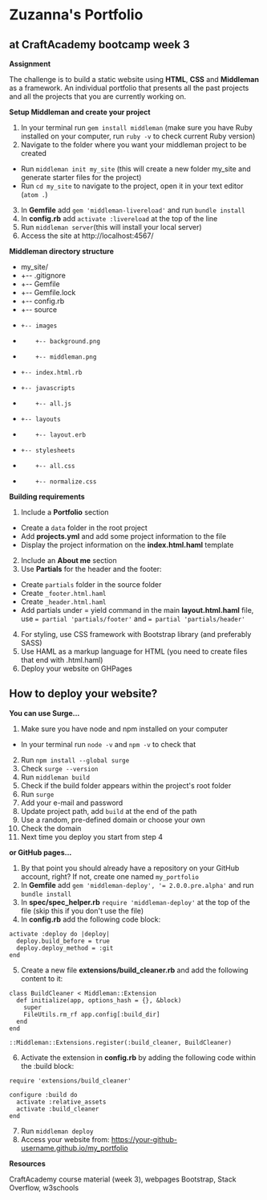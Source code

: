 # Zuzanna's Portfolio
## at CraftAcademy bootcamp week 3

**Assignment**

The challenge is to build a static website using **HTML**, **CSS** and **Middleman** as a framework. An individual portfolio that presents all the past projects and all the projects that you are currently working on.

**Setup Middleman and create your project**

1. In your terminal run `gem install middleman` (make sure you have Ruby installed on your computer, run `ruby -v` to check current Ruby version)
2. Navigate to the folder where you want your middleman project to be created
* Run `middleman init my_site` (this will create a new folder my_site and generate starter files for the project)
* Run `cd my_site` to navigate to the project, open it in your text editor (`atom .`)
3. In **Gemfile** add `gem 'middleman-livereload'` and run `bundle install`
4. In **config.rb** add `activate :livereload` at the top of the line
5. Run `middleman server`(this will install your local server)
6. Access the site at http://localhost:4567/

**Middleman directory structure**

* my_site/
* +-- .gitignore
* +-- Gemfile
* +-- Gemfile.lock
* +-- config.rb
* +-- source
*     +-- images
*         +-- background.png
*         +-- middleman.png
*     +-- index.html.rb
*     +-- javascripts
*         +-- all.js
*     +-- layouts
*         +-- layout.erb
*     +-- stylesheets
*         +-- all.css
*         +-- normalize.css

**Building requirements**

1. Include a **Portfolio** section
* Create a `data` folder in the root project
* Add **projects.yml** and add some project information to the file
* Display the project information on the **index.html.haml** template
2. Include an **About me** section
3. Use **Partials** for the header and the footer:
* Create `partials` folder in the source folder
* Create `_footer.html.haml`
* Create `_header.html.haml`
* Add partials under = yield command in the main **layout.html.haml** file, use `= partial 'partials/footer'` and `= partial 'partials/header'`
4. For styling, use CSS framework with Bootstrap library (and preferably SASS)
5. Use HAML as a markup language for HTML (you need to create files that end with .html.haml)
6. Deploy your website on GHPages

## How to deploy your website?
**You can use Surge...**

1. Make sure you have node and npm installed on your computer
* In your terminal run `node -v` and `npm -v` to check that
2. Run `npm install --global surge`
3. Check `surge --version`
4. Run `middleman build`
5. Check if the build folder appears within the project's root folder
6. Run `surge`
7. Add your e-mail and password
8. Update project path, add `build` at the end of the path
9. Use a random, pre-defined domain or choose your own
10. Check the domain
11. Next time you deploy you start from step 4

**or GitHub pages...**

1. By that point you should already have a repository on your GitHub account, right? If not, create one named `my_portfolio`
2. In **Gemfile** add `gem 'middleman-deploy', '= 2.0.0.pre.alpha'` and run `bundle install`
3. In **spec/spec_helper.rb** `require 'middleman-deploy'` at the top of the file (skip this if you don't use the file)
4. In **config.rb** add the following code block:
```
activate :deploy do |deploy|
  deploy.build_before = true
  deploy.deploy_method = :git
end
```
5. Create a new file **extensions/build_cleaner.rb** and add the following content to it:
```
class BuildCleaner < Middleman::Extension
  def initialize(app, options_hash = {}, &block)
    super
    FileUtils.rm_rf app.config[:build_dir]
  end
end

::Middleman::Extensions.register(:build_cleaner, BuildCleaner)
```
6. Activate the extension in **config.rb** by adding the following code within the :build block:
```
require 'extensions/build_cleaner'

configure :build do
  activate :relative_assets
  activate :build_cleaner
end
```
7. Run `middleman deploy`
8. Access your website from: https://your-github-username.github.io/my_portfolio

**Resources**

CraftAcademy course material (week 3), webpages Bootstrap, Stack Overflow, w3schools
